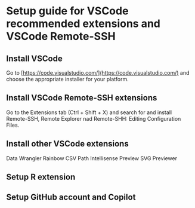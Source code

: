 # Setup guide for VSCode recommended extensions and VSCode Remote-SSH

## Install VSCode

Go to [https://code.visualstudio.com/](https://code.visualstudio.com/) and choose the appropriate installer for your platform.

## Install VSCode Remote-SSH extensions

Go to the Extensions tab (Ctrl + Shift + X) and search for and install Remote-SSH, Remote Explorer nad Remote-SHH: Editing Configuration Files.


## Install other VSCode extensions

Data Wrangler
Rainbow CSV
Path Intellisense
Preview
SVG Previewer

## Setup R extension

## Setup GitHub account and Copilot
